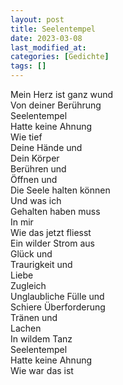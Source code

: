 ```yaml
---
layout: post
title: Seelentempel
date: 2023-03-08
last_modified_at:
categories: [Gedichte]
tags: []
---
```


Mein Herz ist ganz wund  
Von deiner Berührung  
Seelentempel  
Hatte keine Ahnung  
Wie tief  
Deine Hände und  
Dein Körper  
Berühren und  
Öffnen und  
Die Seele halten können  
Und was ich  
Gehalten haben muss  
In mir  
Wie das jetzt fliesst  
Ein wilder Strom aus  
Glück und  
Traurigkeit und  
Liebe  
Zugleich  
Unglaubliche Fülle und  
Schiere Überforderung  
Tränen und  
Lachen  
In wildem Tanz  
Seelentempel  
Hatte keine Ahnung  
Wie war das ist